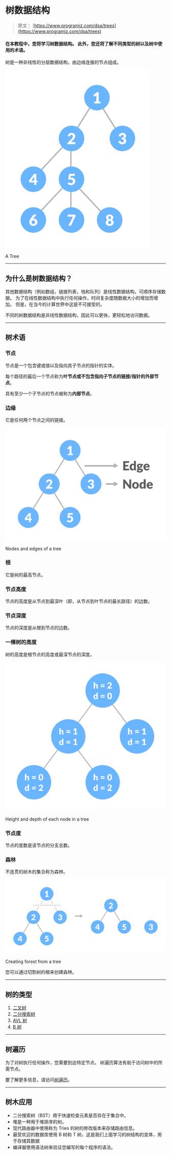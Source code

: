 # 树数据结构

> 原文： [https://www.programiz.com/dsa/trees](https://www.programiz.com/dsa/trees)

#### 在本教程中，您将学习树数据结构。 此外，您还将了解不同类型的树以及树中使用的术语。

树是一种非线性的分层数据结构，由边缘连接的节点组成。

![tree in data structure](img/624888bed1cba06add8d3060d14d829d.png "tree")

A Tree



* * *

## 为什么是树数据结构？

其他数据结构（例如数组，链接列表，栈和队列）是线性数据结构，可顺序存储数据。 为了在线性数据结构中执行任何操作，时间复杂度随数据大小的增加而增加。 但是，在当今的计算世界中这是不可接受的。

不同的树数据结构是非线性数据结构，因此可以更快，更轻松地访问数据。

* * *

## 树术语

### 节点

节点是一个包含键或值以及指向其子节点的指针的实体。

每个路径的最后一个节点称为**叶节点或不包含指向子节点的链接/指针的外部节点**。

具有至少一个子节点的节点被称为**内部节点**。

### 边缘

它是任何两个节点之间的链接。

![Nodes and edges of a tree](img/b3afbaf84df4ccec262cc8d2d9cb7d0b.png "Nodes and edges of a tree")

Nodes and edges of a tree



### 根

它是树的最高节点。

### 节点高度

节点的高度是从节点到最深叶（即，从节点到叶节点的最长路径）的边数。

### 节点深度

节点的深度是从根到节点的边数。

### 一棵树的高度

树的高度是根节点的高度或最深节点的深度。

![Height and depth of each node in a tree](img/b3ace53fa0a1861e5852f5f6ddbfedae.png "Tree showing height and depth at each node")

Height and depth of each node in a tree



### 节点度

节点的度数是该节点的分支总数。

### 森林

不连贯的树木的集合称为森林。

![Forest in data structure](img/7d939102fb7c6672cfcd8aea36f881cb.png "Forest")

Creating forest from a tree



您可以通过切割树的根来创建森林。

* * *

## 树的类型

1.  [二叉树](http://www.programiz.com/dsa/binary-tree)
2.  [二分搜索树](https://www.programiz.com/dsa/binary-search-tree)
3.  [AVL 树](https://www.programiz.com/dsa/avl-tree)
4.  [B 树](http://programiz.com/dsa/b-tree)

* * *

## 树遍历

为了对树执行任何操作，您需要到达特定节点。 树遍历算法有助于访问树中的所需节点。

要了解更多信息，请访问[树遍历](https://www.programiz.com/dsa/tree-traversal)。

* * *

## 树木应用

*   二分搜索树（BST）用于快速检查元素是否存在于集合中。
*   堆是一种用于堆排序的树。
*   现代路由器中使用称为 Tries 的树的修改版本来存储路由信息。
*   最受欢迎的数据库使用 B 树和 T 树，这是我们上面学习的树结构的变体，用于存储其数据
*   编译器使用语法树来验证您编写的每个程序的语法。